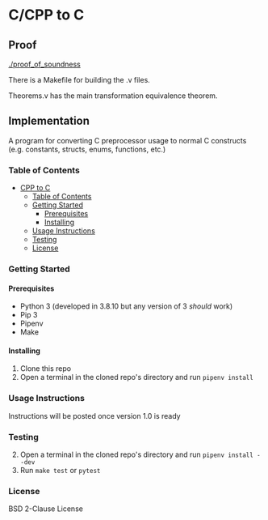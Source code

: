 # C/CPP to C

## Proof

[./proof_of_soundness](./proof_of_soundness)

There is a Makefile for building the .v files.

Theorems.v has the main transformation equivalence theorem.

## Implementation

A program for converting C preprocessor usage to normal C constructs
(e.g. constants, structs, enums, functions, etc.)

### Table of Contents
- [CPP to C](#cpp-to-c)
  - [Table of Contents](#table-of-contents)
  - [Getting Started](#getting-started)
    - [Prerequisites](#prerequisites)
    - [Installing](#installing)
  - [Usage Instructions](#usage-instructions)
  - [Testing](#testing)
  - [License](#license)

### Getting Started

#### Prerequisites
- Python 3 (developed in 3.8.10 but any version of 3 *should* work)
- Pip 3
- Pipenv
- Make

#### Installing
1. Clone this repo
2. Open a terminal in the cloned repo's directory and run `pipenv install` 

### Usage Instructions
Instructions will be posted once version 1.0 is ready

### Testing
2. Open a terminal in the cloned repo's directory and run `pipenv install --dev`
2. Run `make test` or `pytest`

### License
BSD 2-Clause License
